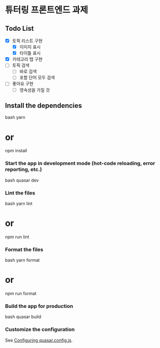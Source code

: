 # 튜터링 프론트엔드 과제

## Todo List

- [x] 토픽 리스트 구현
  - [x] 이미지 표시
  - [x] 타이틀 표시
- [x] 카테고리 탭 구현
- [ ] 토픽 검색
  - [ ] 바로 검색
  - [ ] 포함 단어 모두 검색
- [ ] 좋아요 구현
  - [ ] 영속성을 가질 것

## Install the dependencies

bash
yarn

# or

npm install

### Start the app in development mode (hot-code reloading, error reporting, etc.)

bash
quasar dev

### Lint the files

bash
yarn lint

# or

npm run lint

### Format the files

bash
yarn format

# or

npm run format

### Build the app for production

bash
quasar build

### Customize the configuration

See [Configuring quasar.config.js](https://v2.quasar.dev/quasar-cli-webpack/quasar-config-js).
